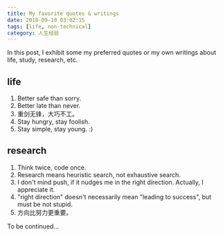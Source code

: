 ```yaml
---
title: My favorite quotes & writings
date: 2018-09-10 03:02:15
tags: [life, non-technical]
category: 人生经验
---
```


In this post, I exhibit some my preferred quotes or my own writings about life, study, research, etc.
<!--more-->
## life
1. Better safe than sorry.
2. Better late than never.
3. 重剑无锋，大巧不工。
4. Stay hungry, stay foolish.
5. Stay simple, stay young. :)

## research
1. Think twice, code once.
2. Research means heuristic search, not exhaustive search.
3. I don't mind push, if it nudges me in the right direction. Actually, I appreciate it.
4. "right direction" doesn't necessarily mean "leading to success", but must be not stupid.
5. 方向比努力更重要。

To be continued...